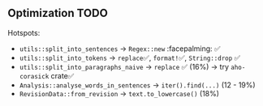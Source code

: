 ## Optimization TODO
Hotspots:
- `utils::split_into_sentences` -> `Regex::new` :facepalming: ✅
- `utils::split_into_tokens` -> `replace`✅, `format!`✅, `String::drop` ✅
- `utils::split_into_paragraphs_naive` -> `replace` ✅ (16%)
  -> try `aho-corasick` crate✅
- `Analysis::analyse_words_in_sentences` -> `iter().find(...)` (12 - 19%)
- `RevisionData::from_revision` -> `text.to_lowercase()` (18%)